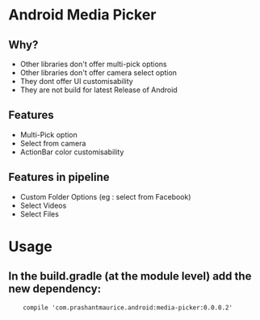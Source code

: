 Android Media Picker
====================



## Why?
 * Other libraries don't offer multi-pick options
 * Other libraries don't offer camera select option
 * They dont offer UI customisability
 * They are not build for latest Release of Android
 
## Features
 * Multi-Pick option
 * Select from camera
 * ActionBar color customisability

## Features in pipeline
 * Custom Folder Options (eg : select from Facebook)
 * Select Videos
 * Select Files

# Usage
## In the build.gradle (at the module level) add the new dependency:
```
    compile 'com.prashantmaurice.android:media-picker:0.0.0.2'
```
 
 